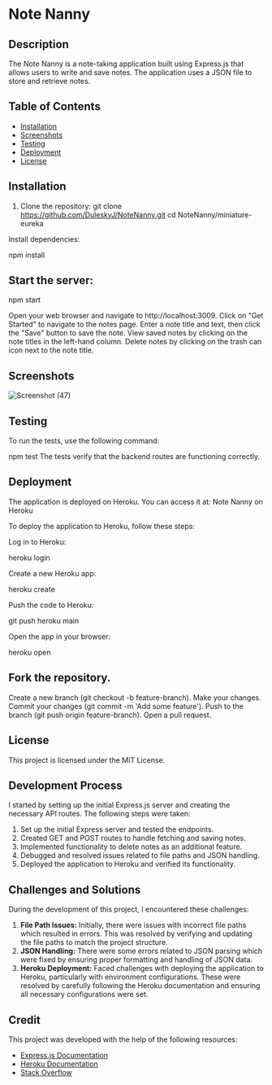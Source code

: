 # Note Nanny

## Description

The Note Nanny is a note-taking application built using Express.js that allows users to write and save notes. The application uses a JSON file to store and retrieve notes.

## Table of Contents

- [Installation](#installation)
- [Screenshots](#screenshots)
- [Testing](#testing)
- [Deployment](#deployment)
- [License](#license)

## Installation

1. Clone the repository:
   git clone https://github.com/DuleskyJ/NoteNanny.git
   cd NoteNanny/miniature-eureka

Install dependencies:

npm install

## Start the server:

npm start

Open your web browser and navigate to http://localhost:3009.
Click on "Get Started" to navigate to the notes page.
Enter a note title and text, then click the "Save" button to save the note.
View saved notes by clicking on the note titles in the left-hand column.
Delete notes by clicking on the trash can icon next to the note title.

## Screenshots
![Screenshot (47)](https://github.com/DuleskyJ/NoteNanny/assets/153566037/b98a992c-a09d-40d8-8a38-300e8d67d872)

## Testing
To run the tests, use the following command:

npm test
The tests verify that the backend routes are functioning correctly.

## Deployment
The application is deployed on Heroku. You can access it at:
Note Nanny on Heroku

To deploy the application to Heroku, follow these steps:

Log in to Heroku:

heroku login

Create a new Heroku app:

heroku create <your-app-name>

Push the code to Heroku:

git push heroku main

Open the app in your browser:

heroku open

## Fork the repository.
Create a new branch (git checkout -b feature-branch).
Make your changes.
Commit your changes (git commit -m 'Add some feature').
Push to the branch (git push origin feature-branch).
Open a pull request.

## License
This project is licensed under the MIT License. 

## Development Process

I started by setting up the initial Express.js server and creating the necessary API routes. The following steps were taken:

1. Set up the initial Express server and tested the endpoints.
2. Created GET and POST routes to handle fetching and saving notes.
3. Implemented functionality to delete notes as an additional feature.
4. Debugged and resolved issues related to file paths and JSON handling.
5. Deployed the application to Heroku and verified its functionality.

## Challenges and Solutions

During the development of this project, I encountered these challenges:

1. **File Path Issues:** Initially, there were issues with incorrect file paths which resulted in errors. This was resolved by verifying and updating the file paths to match the project structure.
2. **JSON Handling:** There were some errors related to JSON parsing which were fixed by ensuring proper formatting and handling of JSON data.
3. **Heroku Deployment:** Faced challenges with deploying the application to Heroku, particularly with environment configurations. These were resolved by carefully following the Heroku documentation and ensuring all necessary configurations were set.

## Credit

This project was developed with the help of the following resources:

- [Express.js Documentation](https://expressjs.com/)
- [Heroku Documentation](https://devcenter.heroku.com/)
- [Stack Overflow](https://stackoverflow.com/) 
